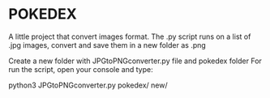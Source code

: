 # POKEDEX
A little project that convert images format.
The .py script runs on a list of .jpg images, convert and save them in a new folder as .png

Create a new folder with JPGtoPNGconverter.py file and pokedex folder
For run the script, open your console and type:

python3 JPGtoPNGconverter.py pokedex/ new/
